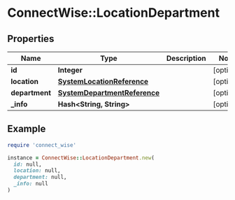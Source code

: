 # ConnectWise::LocationDepartment

## Properties

| Name | Type | Description | Notes |
| ---- | ---- | ----------- | ----- |
| **id** | **Integer** |  | [optional] |
| **location** | [**SystemLocationReference**](SystemLocationReference.md) |  | [optional] |
| **department** | [**SystemDepartmentReference**](SystemDepartmentReference.md) |  | [optional] |
| **_info** | **Hash&lt;String, String&gt;** |  | [optional] |

## Example

```ruby
require 'connect_wise'

instance = ConnectWise::LocationDepartment.new(
  id: null,
  location: null,
  department: null,
  _info: null
)
```

